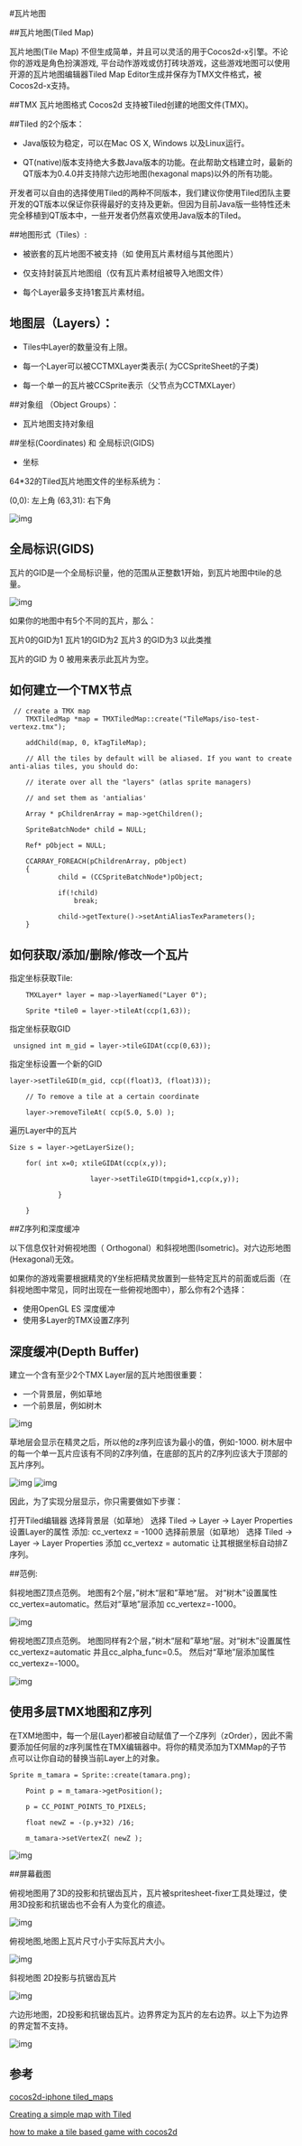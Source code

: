 #瓦片地图

##瓦片地图(Tiled Map)

瓦片地图(Tile Map) 不但生成简单，并且可以灵活的用于Cocos2d-x引擎。不论你的游戏是角色扮演游戏, 平台动作游戏或仿打砖块游戏，这些游戏地图可以使用开源的瓦片地图编辑器Tiled Map Editor生成并保存为TMX文件格式，被Cocos2d-x支持。


##TMX 瓦片地图格式
Cocos2d 支持被Tiled创建的地图文件(TMX)。

 

##Tiled 的2个版本：
 

* Java版较为稳定，可以在Mac OS X, Windows 以及Linux运行。
 

* QT(native)版本支持绝大多数Java版本的功能。在此帮助文档建立时，最新的QT版本为0.4.0并支持除六边形地图(hexagonal maps)以外的所有功能。
 

开发者可以自由的选择使用Tiled的两种不同版本，我们建议你使用Tiled团队主要开发的QT版本以保证你获得最好的支持及更新。但因为目前Java版一些特性还未完全移植到QT版本中，一些开发者仍然喜欢使用Java版本的Tiled。

##地图形式（Tiles）:

* 被嵌套的瓦片地图不被支持（如 使用瓦片素材组与其他图片）

* 仅支持封装瓦片地图组（仅有瓦片素材组被导入地图文件）

* 每个Layer最多支持1套瓦片素材组。

## 地图层（Layers）：

* Tiles中Layer的数量没有上限。

* 每一个Layer可以被CCTMXLayer类表示( 为CCSpriteSheet的子类)

* 每一个单一的瓦片被CCSprite表示（父节点为CCTMXLayer）

##对象组 （Object Groups）：
* 瓦片地图支持对象组
 
##坐标(Coordinates) 和 全局标识(GIDS)
* 坐标

64*32的Tiled瓦片地图文件的坐标系统为：

(0,0): 左上角
(63,31): 右下角


![img](res/tile.png)


## 全局标识(GIDS)
 

瓦片的GID是一个全局标识量，他的范围从正整数1开始，到瓦片地图中tile的总量。


![img](res/GIDA.png)

如果你的地图中有5个不同的瓦片，那么：

瓦片0的GID为1
瓦片1的GID为2
瓦片3 的GID为3
以此类推
 

瓦片的GID 为 0 被用来表示此瓦片为空。

## 如何建立一个TMX节点

```
 // create a TMX map
    TMXTiledMap *map = TMXTiledMap::create("TileMaps/iso-test-vertexz.tmx");

    addChild(map, 0, kTagTileMap);

    // All the tiles by default will be aliased. If you want to create anti-alias tiles, you should do:

    // iterate over all the "layers" (atlas sprite managers)

    // and set them as 'antialias' 

    Array * pChildrenArray = map->getChildren();

    SpriteBatchNode* child = NULL;

    Ref* pObject = NULL;

    CCARRAY_FOREACH(pChildrenArray, pObject)
    {
            child = (CCSpriteBatchNode*)pObject;

            if(!child)
                break;

            child->getTexture()->setAntiAliasTexParameters();
    }
```

## 如何获取/添加/删除/修改一个瓦片

指定坐标获取Tile:

```
    TMXLayer* layer = map->layerNamed("Layer 0");

    Sprite *tile0 = layer->tileAt(ccp(1,63));
```

指定坐标获取GID

```
 unsigned int m_gid = layer->tileGIDAt(ccp(0,63));
```

指定坐标设置一个新的GID

```
layer->setTileGID(m_gid, ccp((float)3, (float)3));

    // To remove a tile at a certain coordinate

    layer->removeTileAt( ccp(5.0, 5.0) );
```

遍历Layer中的瓦片

```
Size s = layer->getLayerSize();

    for( int x=0; xtileGIDAt(ccp(x,y));

                    layer->setTileGID(tmpgid+1,ccp(x,y));

            }

    }
```

##Z序列和深度缓冲

 

以下信息仅针对俯视地图（ Orthogonal）和斜视地图(Isometric)。对六边形地图(Hexagonal)无效。

 

如果你的游戏需要根据精灵的Y坐标把精灵放置到一些特定瓦片的前面或后面（在斜视地图中常见，同时出现在一些俯视地图中），那么你有2个选择：

* 使用OpenGL ES 深度缓冲
* 使用多Layer的TMX设置Z序列

## 深度缓冲(Depth Buffer)
 

建立一个含有至少2个TMX Layer层的瓦片地图很重要：

* 一个背景层，例如草地
* 一个前景层，例如树木

![img](res/layers.png)

草地层会显示在精灵之后，所以他的z序列应该为最小的值，例如-1000. 树木层中的每一个单一瓦片应该有不同的Z序列值，在底部的瓦片的Z序列应该大于顶部的瓦片序列。

![img](res/grass.png)   ![img](res/tree.png)

因此，为了实现分层显示，你只需要做如下步骤：

打开Tiled编辑器
选择背景层（如草地）
选择 Tiled → Layer → Layer Properties  设置Layer的属性
添加: cc_vertexz = -1000
选择前景层（如草地）
选择 Tiled → Layer → Layer Properties
添加 cc_vertexz = automatic 让其根据坐标自动排Z序列。
 

 

##范例:

斜视地图Z顶点范例。 地图有2个层，”树木“层和”草地“层。 对“树木”设置属性 cc_vertex=automatic。然后对“草地”层添加 cc_vertexz=-1000。

![img](res/vertexZ.png) 

俯视地图Z顶点范例。 地图同样有2个层，”树木“层和”草地“层。对“树木”设置属性 cc_vertexz=automatic 并且cc_alpha_func=0.5。 然后对“草地”层添加属性cc_vertexz=-1000。

![img](res/vertex.png) 

## 使用多层TMX地图和Z序列

在TXM地图中，每一个层(Layer)都被自动赋值了一个Z序列（zOrder），因此不需要添加任何层的z序列属性在TMX编辑器中。将你的精灵添加为TXMMap的子节点可以让你自动的替换当前Layer上的对象。
 
```
Sprite m_tamara = Sprite::create(tamara.png);

    Point p = m_tamara->getPosition();

    p = CC_POINT_POINTS_TO_PIXELS;

    float newZ = -(p.y+32) /16;

    m_tamara->setVertexZ( newZ );
```

![img](res/zorder.png) 

##屏幕截图

俯视地图用了3D的投影和抗锯齿瓦片，瓦片被spritesheet-fixer工具处理过，使用3D投影和抗锯齿也不会有人为变化的痕迹。

![img](res/Orthogonal.png) 

俯视地图,地图上瓦片尺寸小于实际瓦片大小。

![img](res/Orthogonal2.png) 

斜视地图 2D投影与抗锯齿瓦片

![img](res/Isometric.png)

六边形地图，2D投影和抗锯齿瓦片。边界界定为瓦片的左右边界。以上下为边界的界定暂不支持。

![img](res/Hexagonal.png)

## 参考

[cocos2d-iphone tiled_maps](http://www.cocos2d-iphone.org/wiki/doku.php/prog_guide:tiled_maps)

[Creating a simple map with Tiled](http://sourceforge.net/apps/mediawiki/tiled/index.php?title=Creating_a_simple_map_with_Tiled)

[how to make a tile based game with cocos2d](http://www.raywenderlich.com/1163/how-to-make-a-tile-based-game-with-cocos2d)